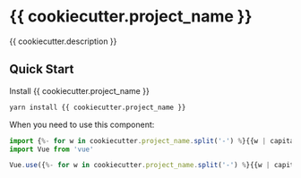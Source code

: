 # {{ cookiecutter.project_name }}

{{ cookiecutter.description }}

## Quick Start

Install {{ cookiecutter.project_name }}

```bash
yarn install {{ cookiecutter.project_name }}
```

When you need to use this component:

```javascript
import {%- for w in cookiecutter.project_name.split('-') %}{{w | capitalize}}{% endfor %} from '{{ cookiecutter.project_name }}'
import Vue from 'vue'

Vue.use({%- for w in cookiecutter.project_name.split('-') %}{{w | capitalize}}{% endfor %})
```
